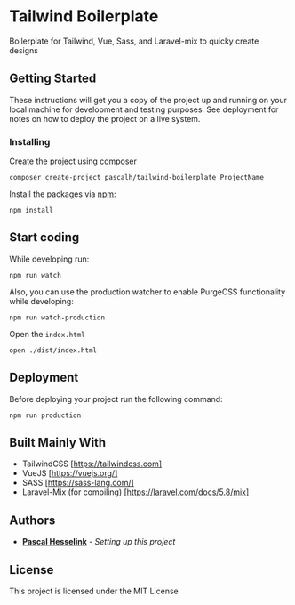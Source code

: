 # Tailwind Boilerplate

Boilerplate for Tailwind, Vue, Sass, and Laravel-mix to quicky create designs

## Getting Started

These instructions will get you a copy of the project up and running on your local machine for development and testing purposes. See deployment for notes on how to deploy the project on a live system.

### Installing

Create the project using [composer](https://getcomposer.org)
```
composer create-project pascalh/tailwind-boilerplate ProjectName
```

Install the packages via [npm](https://www.npmjs.com/):
```
npm install 
```



## Start coding


While developing run:
```
npm run watch
```

Also, you can use the production watcher to enable PurgeCSS functionality while developing:
```
npm run watch-production
```

Open the ``index.html``
```
open ./dist/index.html
```

## Deployment

Before deploying your project run the following command:
```
npm run production
```

## Built Mainly With

  - TailwindCSS [https://tailwindcss.com]
  - VueJS [https://vuejs.org/]
  - SASS [https://sass-lang.com/]
  - Laravel-Mix (for compiling) [https://laravel.com/docs/5.8/mix]


## Authors

* **[Pascal Hesselink](https://pascalhesselink.nl)** - *Setting up this project*


## License

This project is licensed under the MIT License
